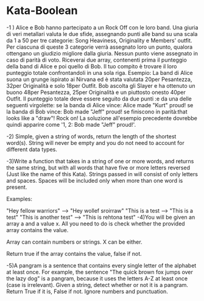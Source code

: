 # Kata-Boolean
-1 ) Alice e Bob hanno partecipato a un Rock Off con le loro band. Una giuria di veri metallari valuta le due sfide, assegnando punti alle band su una scala da 1 a 50 per tre categorie: Song Heaviness, Originality e Members' outfit.
Per ciascuna di queste 3 categorie verrà assegnato loro un punto, qualora ottengano un giudizio migliore dalla giuria. Nessun punto viene assegnato in caso di parità di voto.
Riceverai due array, contenenti prima il punteggio della band di Alice e poi quello di Bob. Il tuo compito è trovare il loro punteggio totale confrontandoli in una sola riga.
Esempio:
La band di Alice suona un grunge ispirato ai Nirvana ed è stata valutata 20per Pesantezza, 32per Originalità e solo 18per Outfit. Bob ascolta gli Slayer e ha ottenuto un buono 48per Pesantezza, 25per Originalità e un piuttosto onesto 40per Outfit.
Il punteggio totale deve essere seguito da due punti :e da una delle seguenti virgolette: se la banda di Alice vince: Alice made "Kurt" proud! se la banda di Bob vince: Bob made "Jeff" proud! se finiscono in parità:that looks like a "draw"! Rock on!
La soluzione all'esempio precedente dovrebbe quindi apparire come '1, 2: Bob made "Jeff" proud!'.

-2) Simple, given a string of words, return the length of the shortest word(s).
String will never be empty and you do not need to account for different data types.

-3)Write a function that takes in a string of one or more words, and returns the same string, but with all words that have five or more letters reversed (Just like the name of this Kata). Strings passed in will consist of only letters and spaces. Spaces will be included only when more than one word is present.

Examples:

"Hey fellow warriors"  --> "Hey wollef sroirraw" 
"This is a test        --> "This is a test" 
"This is another test" --> "This is rehtona test"
-4)You will be given an array a and a value x. All you need to do is check whether the provided array contains the value.

Array can contain numbers or strings. X can be either.

Return true if the array contains the value, false if not.

-5)A pangram is a sentence that contains every single letter of the alphabet at least once. For example, the sentence "The quick brown fox jumps over the lazy dog" is a pangram, because it uses the letters A-Z at least once (case is irrelevant).
Given a string, detect whether or not it is a pangram. Return True if it is, False if not. Ignore numbers and punctuation.

